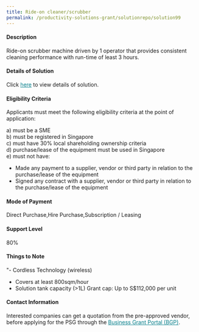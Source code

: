 ```yaml
---
title: Ride-on cleaner/scrubber
permalink: /productivity-solutions-grant/solutionrepo/solution99
---
```


#### Description

Ride-on scrubber machine driven by 1 operator that provides consistent cleaning performance with run-time of least 3 hours.

#### Details of Solution

Click <a href='' style='color:#037e8a'>here</a> to view details of solution.

#### Eligibility Criteria

Applicants must meet the following eligibility criteria at the point of application:

a) must be a SME <br>
b) must be registered in Singapore <br>
c) must have 30% local shareholding ownership criteria <br>
d) purchase/lease of the equipment must be used in Singapore <br>
e) must not have:
- Made any payment to a supplier, vendor or third party in relation to the purchase/lease of the equipment
- Signed any contract with a supplier, vendor or third party in relation to the purchase/lease of the equipment

#### Mode of Payment
Direct Purchase,Hire Purchase,Subscription / Leasing

#### Support Level
80%

#### Things to Note
"- Cordless Technology (wireless)
- Covers at least 800sqm/hour 
- Solution tank capacity (>1L)
Grant cap: Up to S$112,000 per unit

#### Contact Information


Interested companies can get a quotation from the pre-approved vendor, before applying for the PSG through the <a target='_blank' style='color:#037e8a' href='https://www.businessgrants.gov.sg/'>Business Grant Portal (BGP)</a>.
